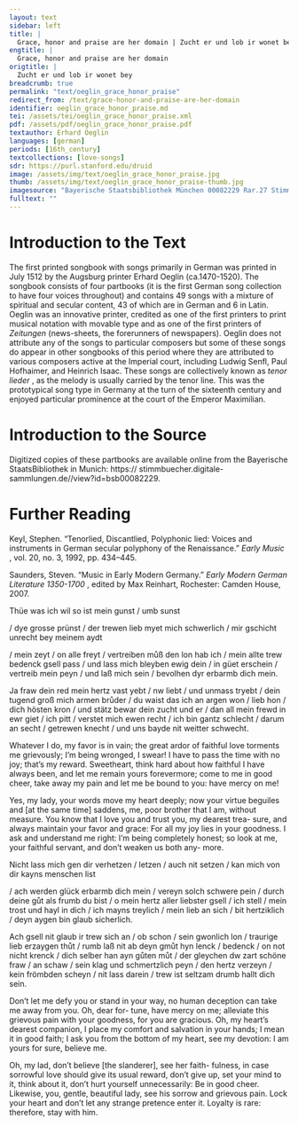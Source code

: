 ```yaml
---
layout: text
sidebar: left
title: |
  Grace, honor and praise are her domain | Zucht er und lob ir wonet bey
engtitle: |
  Grace, honor and praise are her domain
origtitle: |
  Zucht er und lob ir wonet bey
breadcrumb: true
permalink: "text/oeglin_grace_honor_praise"
redirect_from: /text/grace-honor-and-praise-are-her-domain
identifier: oeglin_grace_honor_praise.md
tei: /assets/tei/oeglin_grace_honor_praise.xml
pdf: /assets/pdf/oeglin_grace_honor_praise.pdf
textauthor: Erhard Oeglin
languages: [german]
periods: [16th_century]
textcollections: [love-songs]
sdr: https://purl.stanford.edu/druid 
image: /assets/img/text/oeglin_grace_honor_praise.jpg
thumb: /assets/img/text/oeglin_grace_honor_praise-thumb.jpg
imagesource: "Bayerische Staatsbibliothek München 00082229 Rar.27 Stimme T f.42v [Public Domain]"
fulltext: ""
---
```




<h1>Introduction to the Text</h1>
<p>The first printed songbook with songs primarily in German was printed in July 1512 by the Augsburg printer Erhard Oeglin (ca.1470-1520). The songbook consists of four partbooks (it is the first German song collection to have four voices throughout) and contains 49 songs with a mixture of spiritual and secular content, 43 of which are in German and 6 in Latin. Oeglin was an innovative printer, credited as one of the first printers to print musical notation with movable type and as one of the first printers of <i> Zeitungen </i> (news-sheets, the forerunners of newspapers). Oeglin does not attribute any of the songs to particular composers but some of these songs do appear in other songbooks of this period where they are attributed to various composers active at the Imperial court, including Ludwig Senfl, Paul Hofhaimer, and Heinrich Isaac. These songs are collectively known as <i> tenor lieder</i> , as the melody is usually carried by the tenor line. This was the prototypical song type in Germany at the turn of the sixteenth century and enjoyed particular prominence at the court of the Emperor Maximilian.</p>

<h1>Introduction to the Source</h1>
<p>Digitized copies of these partbooks are available online from the Bayerische StaatsBibliothek in Munich: https:// stimmbuecher.digitale-sammlungen.de//view?id=bsb00082229.</p>

<h1>Further Reading</h1>
<p>Keyl, Stephen. “Tenorlied, Discantlied, Polyphonic lied: Voices and instruments in German secular polyphony of the Renaissance.” <i> Early Music</i> , vol. 20, no. 3, 1992, pp. 434–445.</p>
<p>Saunders, Steven. “Music in Early Modern Germany.” <i> Early Modern German Literature 1350-1700</i> , edited by Max Reinhart, Rochester: Camden House, 2007.</p>

<p>Thüe was ich wil so ist mein gunst / umb sunst</p>
<p>/ dye grosse prünst / der trewen lieb myet mich schwerlich / mir gschicht unrecht bey meinem aydt</p>
<p>/ mein zeyt / on alle freyt / vertreiben můß den lon hab ich / mein allte trew bedenck gsell pass / und lass mich bleyben ewig dein / in güet erschein / vertreib mein peyn / und laß mich sein / bevolhen dyr erbarmb dich mein.</p>

<p>Ja fraw dein red mein hertz vast yebt / nw liebt / und unmass tryebt / dein tugend groß mich armen brůder / du waist das ich an argen won / lieb hon / dich hösten kron / und stätz bewar dein zucht und er / dan all mein frewd in ewr giet / ich pitt / verstet mich ewen recht / ich bin gantz schlecht / darum an secht / getrewen knecht / und uns bayde nit weitter schwecht.</p>
<p>Whatever I do, my favor is in vain; the great ardor of faithful love torments me grievously; I’m being wronged, I swear! I have to pass the time with no joy; that’s my reward. Sweetheart, think hard about how faithful I have always been, and let me remain yours forevermore; come to me in good cheer, take away my pain and let me be bound to you: have mercy on me!</p>

<p>Yes, my lady, your words move my heart deeply; now your virtue beguiles and [at the same time] saddens, me, poor brother that I am, without measure. You know that I love you and trust you, my dearest trea- sure, and always maintain your favor and grace: For all my joy lies in your goodness. I ask and understand me right: I’m being completely honest; so look at me, your faithful servant, and don’t weaken us both any- more.</p>

<p>Nicht lass mich gen dir verhetzen / letzen / auch nit setzen / kan mich von dir kayns menschen list</p>
<p>/ ach werden glück erbarmb dich mein / vereyn solch schwere pein / durch deine gůt als frumb du bist / o mein hertz aller liebster gsell / ich stell / mein trost und hayl in dich / ich mayns treylich / mein lieb an sich / bit hertziklich / deyn aygen bin glaub sicherlich.</p>

<p>Ach gsell nit glaub ir trew sich an / ob schon / sein gwonlich lon / traurige lieb erzaygen thůt / rumb laß nit ab deyn gmůt hyn lenck / bedenck / on not nicht krenck / dich selber han ayn gůten můt / der gleychen dw zart schöne fraw / an schaw / sein klag und schmertzlich peyn / den hertz verzeyn / kein frömbden scheyn / nit lass darein / trew ist seltzam drumb hallt dich sein.</p>
<p>Don’t let me defy you or stand in your way, no human deception can take me away from you. Oh, dear for- tune, have mercy on me; alleviate this grievous pain with your goodness, for you are gracious. Oh, my heart’s dearest companion, I place my comfort and salvation in your hands; I mean it in good faith; I ask you from the bottom of my heart, see my devotion: I am yours for sure, believe me.</p>

<p>Oh, my lad, don’t believe [the slanderer], see her faith- fulness, in case sorrowful love should give its usual reward, don’t give up, set your mind to it, think about it, don’t hurt yourself unnecessarily: Be in good cheer. Likewise, you, gentle, beautiful lady, see his sorrow and grievous pain. Lock your heart and don’t let any strange pretence enter it. Loyalty is rare: therefore, stay with him.</p>
